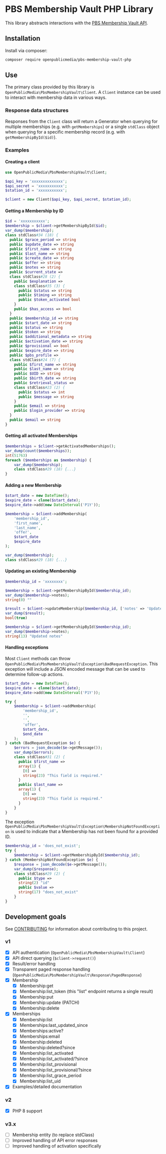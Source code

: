 # PBS Membership Vault PHP Library

This library abstracts interactions with the
[PBS Membership Vault API](https://docs.pbs.org/display/MV/Membership+Vault+API).

## Installation

Install via composer:

```bash
composer require openpublicmedia/pbs-membership-vault-php
```

## Use

The primary class provided by this library is `OpenPublicMedia\PbsMembershipVault\Client`.
A `Client` instance can be used to interact with membership data in various ways.

### Response data structures

Responses from the `Client` class will return a Generator when querying for
multiple memberships (e.g. with `getMemberships`) or a single `stdClass` object
when querying for a specific membership record (e.g. with `getMembershipById($id)`).

### Examples

#### Creating a client

```php
use OpenPublicMedia\PbsMembershipVault\Client;

$api_key = 'xxxxxxxxxxxxxx';
$api_secret = 'xxxxxxxxxxx';
$station_id = 'xxxxxxxxxxx';

$client = new Client($api_key, $api_secret, $station_id);
```

#### Getting a Membership by ID

```php
$id = 'xxxxxxxxxxx';
$membership = $client->getMembershipById($id);
var_dump($membership);
class stdClass#34 (18) {
  public $grace_period => string
  public $update_date => string
  public $first_name => string
  public $last_name => string
  public $create_date => string
  public $offer => string
  public $notes => string
  public $current_state =>
  class stdClass#28 (2) {
    public $explanation =>
    class stdClass#35 (3) {
      public $status => string
      public $timing => string
      public $token_activated bool
    }
    public $has_access => bool
  }
  public $membership_id => string
  public $start_date => string
  public $status => string
  public $token => string
  public $additional_metadata => string
  public $activation_date => string
  public $provisional => bool
  public $expire_date => string
  public $pbs_profile =>
  class stdClass#24 (7) {
    public $first_name => string
    public $last_name => string
    public $UID => string
    public $birth_date => string
    public $retrieval_status =>
    class stdClass#23 (2) {
      public $status => int
      public $message => string
    }
    public $email => string
    public $login_provider => string
  }
  public $email => string
}
```

#### Getting all activated Memberships

```php
$memberships = $client->getActivatedMemberships();
var_dump(count($memberships));
int(51763)
foreach ($memberships as $membership) {
    var_dump($membership);
    class stdClass#29 (18) {...}
}
```

#### Adding a new Membership

```php
$start_date = new DateTime();
$expire_date = clone($start_date);
$expire_date->add(new DateInterval('P1Y'));

$membership = $client->addMembership(
    'membership_id',
    'first_name',
    'last_name',
    'offer',
    $start_date
    $expire_date
);

var_dump($membership);
class stdClass#29 (18) {...}
```

#### Updating an existing Membership

```php
$membership_id = 'xxxxxxxx';

$membership = $client->getMembershipById($membership_id);
var_dump($membership->notes);
string(0) ""

$result = $client->updateMembership($membership_id, ['notes' => 'Updated notes']);
var_dump($result);
bool(true)

$membership = $client->getMembershipById($membership_id);
var_dump($membership->notes);
string(13) "Updated notes"
```

#### Handling exceptions

Most `Client` methods can throw `OpenPublicMedia\PbsMembershipVault\Exception\BadRequestException`.
This exception will include a JSON encoded message that can be used to determine
follow-up actions.

```php
$start_date = new DateTime();
$expire_date = clone($start_date);
$expire_date->add(new DateInterval('P1Y'));

try {
    $membership = $client->addMembership(
        'membership_id',
        '',
        '',
        'offer',
        $start_date,
        $end_date
    );
} catch (BadRequestException $e) {
    $errors = json_decode($e->getMessage());
    var_dump($errors);
    class stdClass#31 (2) {
      public $first_name =>
      array(1) {
        [0] =>
        string(23) "This field is required."
      }
      public $last_name =>
      array(1) {
        [0] =>
        string(23) "This field is required."
      }
    }
}
```

The exception `OpenPublicMedia\PbsMembershipVault\Exception\MembershipNotFoundException`
is used to indicate that a Membership has not been found for a provided ID.

```php
$membership_id = 'does_not_exist';
try {
    $membership = $client->getMembershipById($membership_id);
} catch (MembershipNotFoundException $e) {
    $response = json_decode($e->getMessage());
    var_dump($response);
    class stdClass#29 (2) {
      public $type =>
      string(2) "id"
      public $value =>
      string(17) "does_not_exist"
    }
}
```

## Development goals

See [CONTRIBUTING](CONTRIBUTING.md) for information about contributing to
this project.

### v1

- [x] API authentication (`OpenPublicMedia\PbsMembershipVault\Client`)
- [x] API direct querying (`$client->request()`)
- [x] Result/error handling
- [x] Transparent paged response handling (`OpenPublicMedia\PbsMembershipVault\Response\PagedResponse`)
- [x] Membership
    - [x] Membership:get
    - [x] Membership:list_token (this "list" endpoint returns a single result)
    - [x] Membership:put
    - [x] Membership:update (PATCH)
    - [x] Membership:delete
- [x] Memberships
    - [x] Membership:list
    - [x] Memberships:last_updated_since
    - [x] Memberships:active?
    - [x] Memberships:email
    - [x] Membership:deleted
    - [x] Membership:deleted?since
    - [x] Membership:list_activated
    - [x] Membership:list_activated/?since
    - [x] Membership:list_provisional
    - [x] Membership:list_provisional/?since
    - [x] Membership:list_grace_period
    - [x] Membership:list_uid
- [x] Examples/detailed documentation

### v2

- [x] PHP 8 support

### v3.x

 - [ ] Membership entity (to replace stdClass)
 - [ ] Improved handling of API error responses
 - [ ] Improved handling of activation specifically
